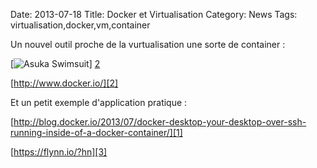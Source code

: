 Date: 2013-07-18
Title: Docker et Virtualisation
Category: News
Tags: virtualisation,docker,vm,container

[0]: http://bussiere.github.io/RapidNews/static/images/dockerlogo-h.png "Grande Version"
[1]: http://blog.docker.io/2013/07/docker-desktop-your-desktop-over-ssh-running-inside-of-a-docker-container/
[2]: http://www.docker.io/
[3]: https://flynn.io/?hn
Un nouvel outil proche de la vurtualisation une sorte de container :

[![Asuka Swimsuit](http://bussiere.github.io/RapidNews/static/images/dockerlogo-h.png)] [2] 


[http://www.docker.io/][2]


Et un petit exemple d'application pratique :


[http://blog.docker.io/2013/07/docker-desktop-your-desktop-over-ssh-running-inside-of-a-docker-container/][1]


[https://flynn.io/?hn][3]




